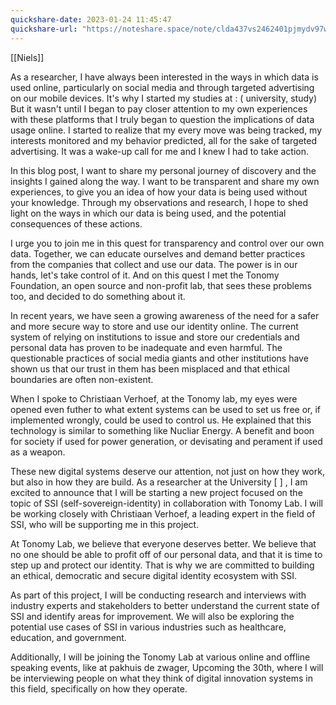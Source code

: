 ```yaml
---
quickshare-date: 2023-01-24 11:45:47
quickshare-url: "https://noteshare.space/note/clda437vs2462401pjmydv97wk#PMCCSu2kNfVt0+pR2J4rtMhpSPWT5CsrrQkdp3O1/S8"
---
```

[[Niels]]

As a researcher, I have always been interested in the ways in which data is used online, particularly on social media and through targeted advertising on our mobile devices. It's why I started my studies at : ( university, study) But it wasn't until I began to pay closer attention to my own experiences with these platforms that I truly began to question the implications of data usage online. I started to realize that my every move was being tracked, my interests monitored and my behavior predicted, all for the sake of targeted advertising. It was a wake-up call for me and I knew I had to take action.

In this blog post, I want to share my personal journey of discovery and the insights I gained along the way. I want to be transparent and share my own experiences, to give you an idea of how your data is being used without your knowledge. Through my observations and research, I hope to shed light on the ways in which our data is being used, and the potential consequences of these actions. 

I urge you to join me in this quest for transparency and control over our own data. Together, we can educate ourselves and demand better practices from the companies that collect and use our data. The power is in our hands, let's take control of it. And on this quest I met the Tonomy Foundation, an open source and non-profit lab, that sees these problems too, and decided to do something about it. 

In recent years, we have seen a growing awareness of the need for a safer and more secure way to store and use our identity online. The current system of relying on institutions to issue and store our credentials and personal data has proven to be inadequate and even harmful. The questionable practices of social media giants and other institutions have shown us that our trust in them has been misplaced and that ethical boundaries are often non-existent.

When I spoke to Christiaan Verhoef, at the Tonomy lab, my eyes were opened even futher to what extent systems can be used to set us free or, if implemented wrongly, could be used to control us.
He explained that this technology is similar to something like Nucliar Energy. A benefit and boon for society if used for power generation, or devisating and perament if used as a weapon. 

These new digital systems deserve our attention, not just on how they work, but also in how they are build. 
As a researcher at the University [ ] , I am excited to announce that I will be starting a new project focused on the topic of SSI (self-sovereign-identity) in collaboration with Tonomy Lab. I will be working closely with Christiaan Verhoef, a leading expert in the field of SSI, who will be supporting me in this project.

At Tonomy Lab, we believe that everyone deserves better. We believe that no one should be able to profit off of our personal data, and that it is time to step up and protect our identity. That is why we are committed to building an ethical, democratic and secure digital identity ecosystem with SSI.

As part of this project, I will be conducting research and interviews with industry experts and stakeholders to better understand the current state of SSI and identify areas for improvement. We will also be exploring the potential use cases of SSI in various industries such as healthcare, education, and government.

Additionally, I will be joining the Tonomy Lab at various online and offline speaking events, like at pakhuis de zwager, Upcoming the 30th, where I will be interviewing people on what they think of digital innovation systems in this field, specifically on how they operate. 